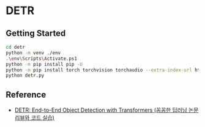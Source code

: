 # DETR

## Getting Started
```bash
cd detr
python -m venv ./env
.\env\Scripts\Activate.ps1
python -m pip install pip -U
python -m pip install torch torchvision torchaudio --extra-index-url https://download.pytorch.org/whl/cu116
python detr.py
```

## Reference
* [DETR: End-to-End Object Detection with Transformers (꼼꼼한 딥러닝 논문 리뷰와 코드 실습)](https://www.youtube.com/watch?v=hCWUTvVrG7E&t=27s)